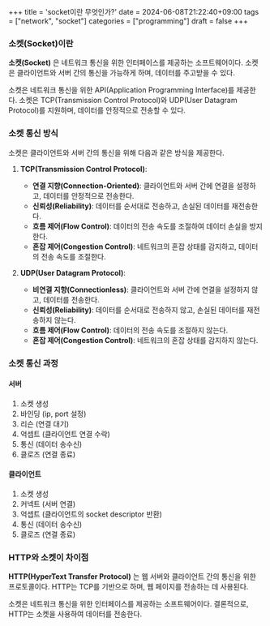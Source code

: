 +++
title = 'socket이란 무엇인가?'
date = 2024-06-08T21:22:40+09:00
tags = ["network", "socket"]
categories = ["programming"]
draft = false
+++

### 소켓(Socket)이란

**소켓(Socket)** 은 네트워크 통신을 위한 인터페이스를 제공하는 소프트웨어이다. 소켓은 클라이언트와 서버 간의 통신을 가능하게 하며, 데이터를 주고받을 수 있다.

소켓은 네트워크 통신을 위한 API(Application Programming Interface)를 제공한다. 소켓은 TCP(Transmission Control Protocol)와 UDP(User Datagram Protocol)를 지원하며, 데이터를 안정적으로 전송할 수 있다.

### 소켓 통신 방식

소켓은 클라이언트와 서버 간의 통신을 위해 다음과 같은 방식을 제공한다.

1. **TCP(Transmission Control Protocol)**:

    - **연결 지향(Connection-Oriented)**: 클라이언트와 서버 간에 연결을 설정하고, 데이터를 안정적으로 전송한다.
    - **신뢰성(Reliability)**: 데이터를 순서대로 전송하고, 손실된 데이터를 재전송한다.
    - **흐름 제어(Flow Control)**: 데이터의 전송 속도를 조절하여 데이터 손실을 방지한다.
    - **혼잡 제어(Congestion Control)**: 네트워크의 혼잡 상태를 감지하고, 데이터의 전송 속도를 조절한다.

2. **UDP(User Datagram Protocol)**:

    - **비연결 지향(Connectionless)**: 클라이언트와 서버 간에 연결을 설정하지 않고, 데이터를 전송한다.
    - **신뢰성(Reliability)**: 데이터를 순서대로 전송하지 않고, 손실된 데이터를 재전송하지 않는다.
    - **흐름 제어(Flow Control)**: 데이터의 전송 속도를 조절하지 않는다.
    - **혼잡 제어(Congestion Control)**: 네트워크의 혼잡 상태를 감지하지 않는다.

### 소켓 통신 과정

#### 서버

1. 소켓 생성
2. 바인딩 (ip, port 설정)
3. 리슨 (연결 대기)
4. 억셉트 (클라이언트 연결 수락)
5. 통신 (데이터 송수신)
6. 클로즈 (연결 종료)

#### 클라이언트

1. 소켓 생성
2. 커넥트 (서버 연결)
3. 억셉트 (클라이언트의 socket descriptor 반환)
4. 통신 (데이터 송수신)
5. 클로즈 (연결 종료)

### HTTP와 소켓이 차이점

**HTTP(HyperText Transfer Protocol)** 는 웹 서버와 클라이언트 간의 통신을 위한 프로토콜이다. HTTP는 TCP를 기반으로 하며, 웹 페이지를 전송하는 데 사용된다.

소켓은 네트워크 통신을 위한 인터페이스를 제공하는 소프트웨어이다. 결론적으로, HTTP는 소켓을 사용하여 데이터를 전송한다.
